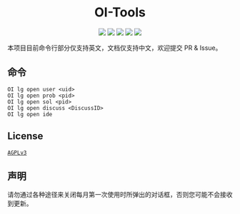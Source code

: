 <h1 align="center">OI-Tools</h1>
<p align="center">
    <img src="https://img.shields.io/github/v/release/hjl2011/OI-Tools?include_prereleases&logo=GitHub&longCache=true">
    <img src="https://img.shields.io/github/downloads/hjl2011/OI-Tools/total?label=GitHub%20Downloads&longCache=true&logo=GitHub">
    <img src="https://img.shields.io/badge/support-Windows%207+-blue?logo=Windows&longCache=true">
    <img src="https://img.shields.io/github/commit-activity/m/hjl2011/OI-Tools?color=green&logo=GitHub&longCache=true">
    <img src="https://img.shields.io/github/languages/code-size/hjl2011/OI-Tools?logo=GitHub&longCache=true">
</p>

本项目目前命令行部分仅支持英文，文档仅支持中文，欢迎提交 PR & Issue。

## 命令

`OI lg open user <uid>`  
`OI lg open prob <pid>`  
`OI lg open sol <pid>`  
`OI lg open discuss <DiscussID>`  
`OI lg open ide`

## License

[`AGPLv3`](https://github.com/hjl2011/OI-Tools/blob/main/LICENSE)

## 声明

请勿通过各种途径来关闭每月第一次使用时所弹出的对话框，否则您可能不会接收到更新。